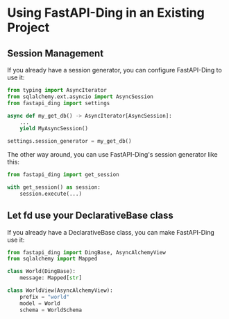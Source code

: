 # Using FastAPI-Ding in an Existing Project

## Session Management

If you already have a session generator, you can configure FastAPI-Ding to use it:

```python
from typing import AsyncIterator
from sqlalchemy.ext.asyncio import AsyncSession
from fastapi_ding import settings

async def my_get_db() -> AsyncIterator[AsyncSession]:
    ...
    yield MyAsyncSession()

settings.session_generator = my_get_db()
```

The other way around, you can use FastAPI-Ding's session generator like this:

```python
from fastapi_ding import get_session

with get_session() as session:
    session.execute(...)
```

## Let fd use your DeclarativeBase class

If you already have a DeclarativeBase class, you can make FastAPI-Ding use it:

```python
from fastapi_ding import DingBase, AsyncAlchemyView
from sqlalchemy import Mapped

class World(DingBase):
    message: Mapped[str]

class WorldView(AsyncAlchemyView):
    prefix = "world"
    model = World
    schema = WorldSchema
```
